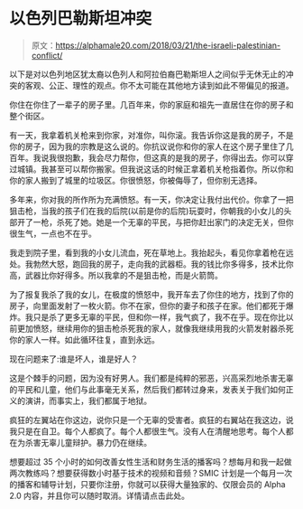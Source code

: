 # 以色列巴勒斯坦冲突

> 原文：<https://alphamale20.com/2018/03/21/the-israeli-palestinian-conflict/>

以下是对以色列地区犹太裔以色列人和阿拉伯裔巴勒斯坦人之间似乎无休无止的冲突的客观、公正、理性的观点。你不太可能在其他地方读到如此不带偏见的报道。

你住在你住了一辈子的房子里。几百年来，你的家庭和祖先一直居住在你的房子和整个街区。

有一天，我拿着机关枪来到你家，对准你，叫你滚。我告诉你这是我的房子，不是你的房子，因为我的宗教是这么说的。你抗议说你和你的家人在这个房子里住了几百年。我说我很抱歉，我会尽力帮你，但这真的是我的房子，你得出去。你可以穿过城镇。我甚至可以帮你搬家。但我说这话的时候正拿着机关枪指着你。所以你和你的家人搬到了城里的垃圾区。你很愤怒，你被侮辱了，但你别无选择。

多年来，你对我的所作所为充满愤怒。有一天，你决定让我付出代价。你拿了一把狙击枪，当我的孩子们在我的后院(以前是你的后院)玩耍时，你朝我的小女儿的头部开了一枪，杀死了她。她是一个无辜的平民，与把你赶出家门的决定无关，但你很生气，一点也不在乎。

我走到院子里，看到我的小女儿流血，死在草地上。我抬起头，看见你拿着枪在远处。我勃然大怒，跑回我的房子，走向我的武器柜。我的钱比你多得多，技术比你高，武器比你好得多。所以我拿的不是狙击枪，而是火箭筒。

为了报复我杀了我的女儿，在极度的愤怒中，我开车去了你住的地方，找到了你的房子，向里面发射了一枚火箭。你不在家，但你的妻子和孩子在家。他们都死于爆炸。我只是杀了更多无辜的平民，但和你一样，我气疯了，我不在乎。现在你比以前更加愤怒，继续用你的狙击枪杀死我的家人，就像我继续用我的火箭发射器杀死你的家人一样。如此循环往复，直到永远。

现在问题来了:谁是坏人，谁是好人？

这是个棘手的问题，因为没有好男人。我们都是纯粹的邪恶，兴高采烈地杀害无辜的平民和儿童，他们与此事毫无关系，然后我们都转过身来，发表关于我们如何正义的演讲，而事实上，我们都属于地狱。

疯狂的左翼站在你这边，说你只是一个无辜的受害者。疯狂的右翼站在我这边，说我只是在自卫。每个人都疯了。每个人都很生气。没有人在清醒地思考。每个人都在为杀害无辜儿童辩护。暴力仍在继续。

想要超过 35 个小时的如何改善女性生活和财务生活的播客吗？想每月和我一起做两次教练吗？想要获得数小时基于技术的视频和音频？SMIC 计划是一个每月一次的播客和辅导计划，只要你注册，你就可以获得大量独家的、仅限会员的 Alpha 2.0 内容，并且你可以随时取消。详情请点击此处。